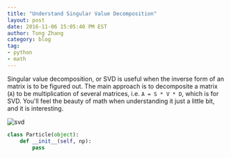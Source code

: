 ```yaml
---
title: "Understand Singular Value Decomposition"
layout: post
date: 2016-11-06 15:05:40 PM EST
author: Tong Zhang
category: blog
tag:
- python
- math
---
```

Singular value decomposition, or SVD is useful when the inverse form of an
matrix is to be figured out. The main approach is
to decomposite a matrix (``A``) to be multiplication of several matrices,
i.e. ``A = S * V * D``, which is for SVD. You'll feel the beauty of math when
understanding it just a little bit, and it is interesting.

![svd]({{site.url}}/assets/images/svd_illustration.png)


```python
class Particle(object):
    def __init__(self, np):
        pass
```
